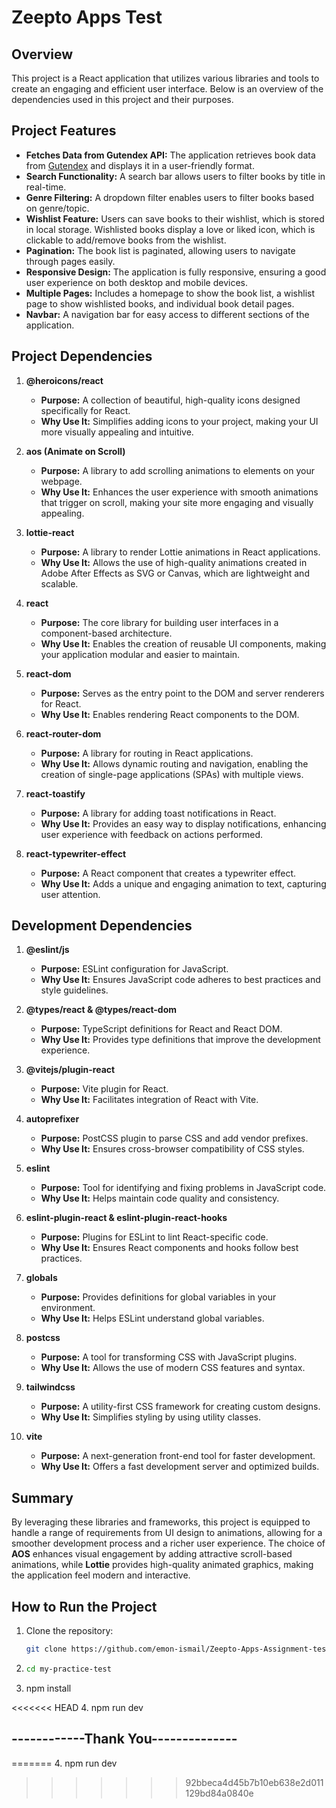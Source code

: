 # Zeepto Apps Test

## Overview
This project is a React application that utilizes various libraries and tools to create an engaging and efficient user interface. Below is an overview of the dependencies used in this project and their purposes.

## Project Features

- **Fetches Data from Gutendex API:** The application retrieves book data from [Gutendex](https://gutendex.com/books) and displays it in a user-friendly format.
- **Search Functionality:** A search bar allows users to filter books by title in real-time.
- **Genre Filtering:** A dropdown filter enables users to filter books based on genre/topic.
- **Wishlist Feature:** Users can save books to their wishlist, which is stored in local storage. Wishlisted books display a love or liked icon, which is clickable to add/remove books from the wishlist.
- **Pagination:** The book list is paginated, allowing users to navigate through pages easily.
- **Responsive Design:** The application is fully responsive, ensuring a good user experience on both desktop and mobile devices.
- **Multiple Pages:** Includes a homepage to show the book list, a wishlist page to show wishlisted books, and individual book detail pages.
- **Navbar:** A navigation bar for easy access to different sections of the application.

## Project Dependencies

1. **@heroicons/react**
   - **Purpose:** A collection of beautiful, high-quality icons designed specifically for React.
   - **Why Use It:** Simplifies adding icons to your project, making your UI more visually appealing and intuitive.

2. **aos (Animate on Scroll)**
   - **Purpose:** A library to add scrolling animations to elements on your webpage.
   - **Why Use It:** Enhances the user experience with smooth animations that trigger on scroll, making your site more engaging and visually appealing.

3. **lottie-react**
   - **Purpose:** A library to render Lottie animations in React applications.
   - **Why Use It:** Allows the use of high-quality animations created in Adobe After Effects as SVG or Canvas, which are lightweight and scalable.

4. **react**
   - **Purpose:** The core library for building user interfaces in a component-based architecture.
   - **Why Use It:** Enables the creation of reusable UI components, making your application modular and easier to maintain.

5. **react-dom**
   - **Purpose:** Serves as the entry point to the DOM and server renderers for React.
   - **Why Use It:** Enables rendering React components to the DOM.

6. **react-router-dom**
   - **Purpose:** A library for routing in React applications.
   - **Why Use It:** Allows dynamic routing and navigation, enabling the creation of single-page applications (SPAs) with multiple views.

7. **react-toastify**
   - **Purpose:** A library for adding toast notifications in React.
   - **Why Use It:** Provides an easy way to display notifications, enhancing user experience with feedback on actions performed.

8. **react-typewriter-effect**
   - **Purpose:** A React component that creates a typewriter effect.
   - **Why Use It:** Adds a unique and engaging animation to text, capturing user attention.

## Development Dependencies

1. **@eslint/js**
   - **Purpose:** ESLint configuration for JavaScript.
   - **Why Use It:** Ensures JavaScript code adheres to best practices and style guidelines.

2. **@types/react & @types/react-dom**
   - **Purpose:** TypeScript definitions for React and React DOM.
   - **Why Use It:** Provides type definitions that improve the development experience.

3. **@vitejs/plugin-react**
   - **Purpose:** Vite plugin for React.
   - **Why Use It:** Facilitates integration of React with Vite.

4. **autoprefixer**
   - **Purpose:** PostCSS plugin to parse CSS and add vendor prefixes.
   - **Why Use It:** Ensures cross-browser compatibility of CSS styles.

5. **eslint**
   - **Purpose:** Tool for identifying and fixing problems in JavaScript code.
   - **Why Use It:** Helps maintain code quality and consistency.

6. **eslint-plugin-react & eslint-plugin-react-hooks**
   - **Purpose:** Plugins for ESLint to lint React-specific code.
   - **Why Use It:** Ensures React components and hooks follow best practices.

7. **globals**
   - **Purpose:** Provides definitions for global variables in your environment.
   - **Why Use It:** Helps ESLint understand global variables.

8. **postcss**
   - **Purpose:** A tool for transforming CSS with JavaScript plugins.
   - **Why Use It:** Allows the use of modern CSS features and syntax.

9. **tailwindcss**
   - **Purpose:** A utility-first CSS framework for creating custom designs.
   - **Why Use It:** Simplifies styling by using utility classes.

10. **vite**
    - **Purpose:** A next-generation front-end tool for faster development.
    - **Why Use It:** Offers a fast development server and optimized builds.

## Summary
By leveraging these libraries and frameworks, this project is equipped to handle a range of requirements from UI design to animations, allowing for a smoother development process and a richer user experience. The choice of **AOS** enhances visual engagement by adding attractive scroll-based animations, while **Lottie** provides high-quality animated graphics, making the application feel modern and interactive.

## How to Run the Project
1. Clone the repository:
   ```bash
   git clone https://github.com/emon-ismail/Zeepto-Apps-Assignment-test.git

2. ```bash
   cd my-practice-test

3. npm install

<<<<<<< HEAD
4.
npm run dev

## ------------Thank You--------------
=======
4. npm run dev
>>>>>>> 92bbeca4d45b7b10eb638e2d011129bd84a0840e
